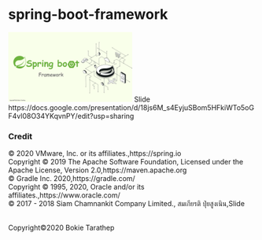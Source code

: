 # spring-boot-framework

<img src="https://raw.githubusercontent.com/tarathep/spring-boot-framework/master/spring.PNG" width="50%">
Slide https://docs.google.com/presentation/d/18js6M_s4EyjuSBom5HFkiWTo5oGF4vl08O34YKqvnPY/edit?usp=sharing

<h3>Credit</h3>
© 2020 VMware, Inc. or its affiliates.,https://spring.io<br>
Copyright © 2019 The Apache Software Foundation, Licensed under the Apache License, Version 2.0,https://maven.apache.org<br>
© Gradle Inc. 2020,https://gradle.com/<br>
Copyright © 1995, 2020, Oracle and/or its affiliates.,https://www.oracle.com/<br>
© 2017 - 2018 Siam Chamnankit Company Limited., สมเกียรติ ปุ๋ยสูงเนิน,Slide<br><br>

Copyright©2020 Bokie Tarathep
